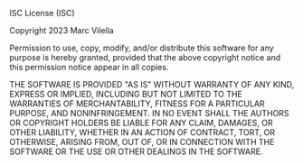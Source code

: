 ISC License (ISC)

Copyright 2023 Marc Vilella

Permission to use, copy, modify, and/or distribute this software for any purpose is hereby granted, provided that the above copyright notice and this permission notice appear in all copies.

THE SOFTWARE IS PROVIDED "AS IS" WITHOUT WARRANTY OF ANY KIND, EXPRESS OR IMPLIED, INCLUDING BUT NOT LIMITED TO THE WARRANTIES OF MERCHANTABILITY, FITNESS FOR A PARTICULAR PURPOSE, AND NONINFRINGEMENT. IN NO EVENT SHALL THE AUTHORS OR COPYRIGHT HOLDERS BE LIABLE FOR ANY CLAIM, DAMAGES, OR OTHER LIABILITY, WHETHER IN AN ACTION OF CONTRACT, TORT, OR OTHERWISE, ARISING FROM, OUT OF, OR IN CONNECTION WITH THE SOFTWARE OR THE USE OR OTHER DEALINGS IN THE SOFTWARE.
